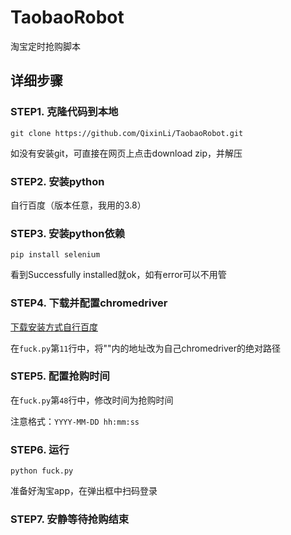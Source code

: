 # TaobaoRobot
淘宝定时抢购脚本

## 详细步骤

### STEP1. 克隆代码到本地

```shell script
git clone https://github.com/QixinLi/TaobaoRobot.git
```

如没有安装git，可直接在网页上点击download zip，并解压

### STEP2. 安装python

自行百度（版本任意，我用的3.8）

### STEP3. 安装python依赖

```shell script
pip install selenium
```

看到Successfully installed就ok，如有error可以不用管

### STEP4. 下载并配置chromedriver

[下载安装方式自行百度](https://blog.csdn.net/qq_40604853/article/details/81388078)

在```fuck.py```第```11```行中，将""内的地址改为自己chromedriver的绝对路径

### STEP5. 配置抢购时间

在```fuck.py```第```48```行中，修改时间为抢购时间

注意格式：```YYYY-MM-DD hh:mm:ss```

### STEP6. 运行

```shell script
python fuck.py
```

准备好淘宝app，在弹出框中扫码登录

### STEP7. 安静等待抢购结束
